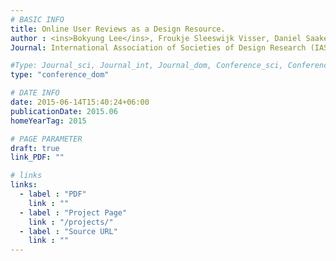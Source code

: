 ```yaml
---
# BASIC INFO
title: Online User Reviews as a Design Resource.
author : <ins>Bokyung Lee</ins>, Froukje Sleeswijk Visser, Daniel Saakes.
Journal: International Association of Societies of Design Research (IASDR 2015)

#Type: Journal_sci, Journal_int, Journal_dom, Conference_sci, Conference_int, conference_dom
type: "conference_dom"

# DATE INFO
date: 2015-06-14T15:40:24+06:00
publicationDate: 2015.06
homeYearTag: 2015

# PAGE PARAMETER
draft: true
link_PDF: ""

# links
links:
  - label : "PDF"
    link : ""
  - label : "Project Page"
    link : "/projects/"
  - label : "Source URL"
    link : ""
---
```

